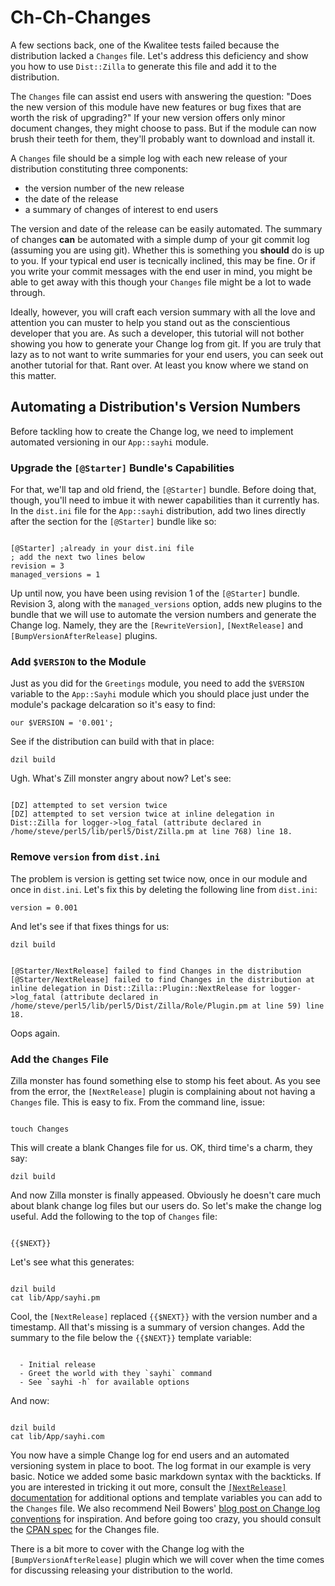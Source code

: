 # Ch-Ch-Changes

A few sections back, one of the Kwalitee tests failed because the distribution
lacked a `Changes` file. Let's address this deficiency and show you how to use
`Dist::Zilla` to generate this file and add it to the distribution.

The `Changes` file can assist end users with answering the question: "Does the
new version of this module have new features or bug fixes that are worth the
risk of upgrading?" If your new version offers only minor document changes, they
might choose to pass. But if the module can now brush their teeth for them,
they'll probably want to download and install it.

A `Changes` file should be a simple log with each new release of your
distribution constituting three components:

* the version number of the new release
* the date of the release
* a summary of changes of interest to end users

The version and date of the release can be easily automated. The summary of
changes **can** be automated with a simple dump of your git commit log (assuming
you are using git). Whether this is something you **should** do is up to you. If
your typical end user is tecnically inclined, this may be fine. Or if you write
your commit messages with the end user in mind, you might be able to get away
with this though your `Changes` file might be a lot to wade through.

Ideally, however, you will craft each version summary with all the love and
attention you can muster to help you stand out as the conscientious developer
that you are. As such a developer, this tutorial will not bother showing you how
to generate your Change log from git. If you are truly that lazy as to not want
to write summaries for your end users, you can seek out another tutorial for
that. Rant over. At least you know where we stand on this matter.

## Automating a Distribution's Version Numbers

Before tackling how to create the Change log, we need to implement automated
versioning in our `App::sayhi` module.

### Upgrade the `[@Starter]` Bundle's Capabilities

For that, we'll tap and old friend, the `[@Starter]` bundle. Before doing that,
though, you'll need to imbue it with newer capabilities than it currently has.
In the `dist.ini` file for the `App::sayhi` distribution, add two lines directly
after the section for the `[@Starter]` bundle like so:

```

[@Starter] ;already in your dist.ini file
; add the next two lines below
revision = 3
managed_versions = 1

```

Up until now, you have been using revision 1 of the `[@Starter]` bundle.
Revision 3, along with the `managed_versions` option, adds new plugins to the
bundle that we will use to automate the version numbers and generate the Change
log. Namely, they are the `[RewriteVersion]`, `[NextRelease]` and
`[BumpVersionAfterRelease]` plugins.

### Add `$VERSION` to the Module

Just as you did for the `Greetings` module, you need to add the `$VERSION`
variable to the `App::Sayhi` module which you should place just under the
module's package delcaration so it's easy to find:

`our $VERSION = '0.001';`

See if the distribution can build with that in place:

`dzil build`

Ugh. What's Zill monster angry about now? Let's see:

```

[DZ] attempted to set version twice
[DZ] attempted to set version twice at inline delegation in Dist::Zilla for logger->log_fatal (attribute declared in /home/steve/perl5/lib/perl5/Dist/Zilla.pm at line 768) line 18.

```

### Remove `version` from `dist.ini`

The problem is version is getting set twice now, once in our module and once in
`dist.ini`. Let's fix this by deleting the following line from `dist.ini`:

`version = 0.001`

And let's see if that fixes things for us:

`dzil build`

```

[@Starter/NextRelease] failed to find Changes in the distribution
[@Starter/NextRelease] failed to find Changes in the distribution at inline delegation in Dist::Zilla::Plugin::NextRelease for logger->log_fatal (attribute declared in /home/steve/perl5/lib/perl5/Dist/Zilla/Role/Plugin.pm at line 59) line 18.

```

Oops again.

### Add the `Changes` File

Zilla monster has found something else to stomp his feet about. As you see from
the error, the `[NextRelease]` plugin is complaining about not having a
`Changes` file. This is easy to fix. From the command line, issue:

```

touch Changes

```

This will create a blank Changes file for us. OK, third time's a charm, they say:

`dzil build`

And now Zilla monster is finally appeased. Obviously he doesn't care much about
blank change log files but our users do. So let's make the change log useful.
Add the following to the top of `Changes` file:

```

{{$NEXT}}

```

Let's see what this generates:

```

dzil build
cat lib/App/sayhi.pm

```

Cool, the `[NextRelease]` replaced `{{$NEXT}}` with the version number and a
timestamp. All that's missing is a summary of version changes. Add the summary
to the file below the `{{$NEXT}}` template variable:

```

  - Initial release
  - Greet the world with they `sayhi` command
  - See `sayhi -h` for available options

```

And now:

```

dzil build
cat lib/App/sayhi.com

```

You now have a simple Change log for end users and an automated versioning
system in place to boot. The log format in our example is very basic. Notice we
added some basic markdown syntax with the backticks. If you are interested in
tricking it out more, consult the [`[NextRelease]`
documentation](https://metacpan.org/pod/Dist::Zilla::Plugin::NextRelease) for
additional options and template variables you can add to the `Changes` file. We
also recommend Neil Bowers' [blog post on Change log
conventions](http://blogs.perl.org/users/neilb/2013/09/a-convention-for-changes-files.html)
for inspiration. And before going too crazy, you should consult the [CPAN
  spec](https://metacpan.org/pod/CPAN::Changes::Spec) for the Changes file.

There is a bit more to cover with the Change log with the
`[BumpVersionAfterRelease]` plugin which we will cover when the time comes for
discussing releasing your distribution to the world.
